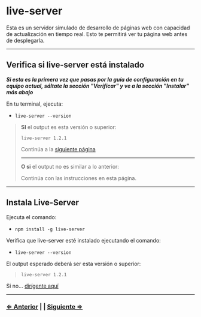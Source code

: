 ﻿# live-server

Esta es un servidor simulado de desarrollo de páginas web con capacidad de actualización en tiempo real. Esto te permitirá ver tu página web antes de desplegarla.

---

## Verifica si live-server está instalado

**_Si esta es la primera vez que pasas por la guía de configuración en tu equipo actual, sáltate la sección "Verificar" y ve a la sección "Instalar" más abajo_**

En tu terminal, ejecuta:

- `live-server --version`

> **SI** el output es esta versión o superior:
>
> ```text
> live-server 1.2.1
> ```
>
> Continúa a la [siguiente página](./9-eslint.md)
>
> ---
> **O si** el output no es similar a lo anterior:
>
> Continúa con las instrucciones en esta página.

---

## Instala Live-Server

Ejecuta el comando:

- `npm install -g live-server`

Verifica que live-server esté instalado ejecutando el comando:

- `live-server --version`

El output esperado deberá ser esta versión o superior:

> ```text
> live-server 1.2.1
> ```

Si no... [dirígente aquí](../../error/error.md)

---

### [⇐ Anterior](./7-node.md) | | [Siguiente ⇒](./9-eslint.md)
